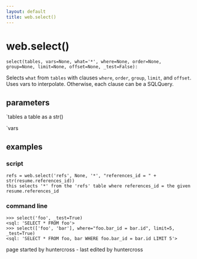 ```yaml
---
layout: default
title: web.select()
---
```


# web.select()

`select(tables, vars=None, what='*', where=None, order=None, group=None, limit=None, offset=None, _test=False):`

Selects `what` from `tables` with clauses `where`, `order`, 
     `group`, `limit`, and `offset`. Uses vars to interpolate. 
     Otherwise, each clause can be a SQLQuery.
    

## parameters

`tables
a table as a str()

`vars


## examples
### script
    refs = web.select('refs', None, '*', "references_id = " + str(resume.references_id))
    this selects '*' from the 'refs' table where references_id = the given resume.references_id

### command line 
    >>> select('foo', _test=True)
    <sql: 'SELECT * FROM foo'>
    >>> select(['foo', 'bar'], where="foo.bar_id = bar.id", limit=5, _test=True)
    <sql: 'SELECT * FROM foo, bar WHERE foo.bar_id = bar.id LIMIT 5'>


page started by huntercross - last edited by huntercross